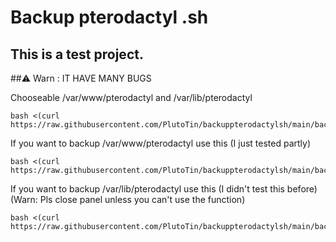 # Backup pterodactyl .sh

## This is a test project.
##⚠️ Warn : IT HAVE MANY BUGS

Chooseable /var/www/pterodactyl and /var/lib/pterodactyl

```
bash <(curl https://raw.githubusercontent.com/PlutoTin/backuppterodactylsh/main/backupstart.sh)
```

If you want to backup /var/www/pterodactyl use this (I just tested partly)

```
bash <(curl https://raw.githubusercontent.com/PlutoTin/backuppterodactylsh/main/backupwwwstart.sh)
```
If you want to backup /var/lib/pterodactyl use this (I didn't test this before)(Warn: Pls close panel unless you can't use the function)

```
bash <(curl https://raw.githubusercontent.com/PlutoTin/backuppterodactylsh/main/backuplibstart.sh)
```
